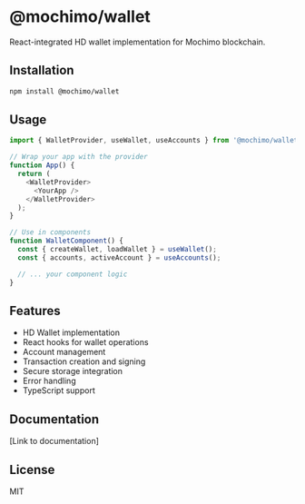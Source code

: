 # @mochimo/wallet

React-integrated HD wallet implementation for Mochimo blockchain.

## Installation

```bash
npm install @mochimo/wallet
```

## Usage

```typescript
import { WalletProvider, useWallet, useAccounts } from '@mochimo/wallet';

// Wrap your app with the provider
function App() {
  return (
    <WalletProvider>
      <YourApp />
    </WalletProvider>
  );
}

// Use in components
function WalletComponent() {
  const { createWallet, loadWallet } = useWallet();
  const { accounts, activeAccount } = useAccounts();

  // ... your component logic
}
```

## Features

- HD Wallet implementation
- React hooks for wallet operations
- Account management
- Transaction creation and signing
- Secure storage integration
- Error handling
- TypeScript support

## Documentation

[Link to documentation]

## License

MIT 